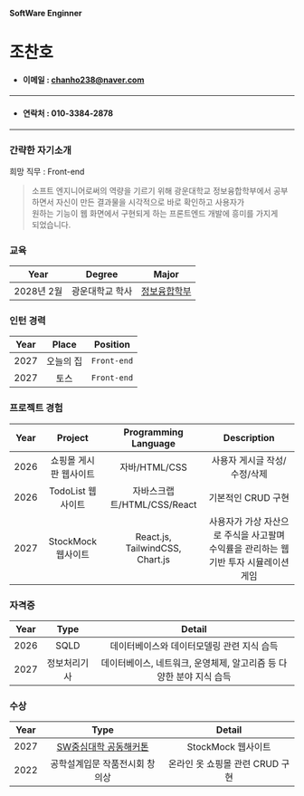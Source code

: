**SoftWare Enginner**
# 조찬호  

- #### 이메일 : chanho238@naver.com
---
- #### 연락처 : 010-3384-2878
---  



### 간략한 자기소개
희망 직무 : Front-end
> 소프트 엔지니어로써의 역량을 기르기 위해 광운대학교 정보융합학부에서 
공부하면서 자신이 만든 결과물을 시각적으로 바로 확인하고 사용자가 <br>원하는 기능이 웹 화면에서 구현되게 하는 프론트엔드 개발에 흥미를 가지게 <br>되었습니다.

### 교육  

| Year | Degree | Major|  
|:---:|:---:|:---:|  
| 2028년 2월 | 광운대학교 학사 |[정보융합학부](https://ic.kw.ac.kr/main/main.php)|

### 인턴 경력  

| Year | Place | Position |
|:---:|:---:|:---:|
| 2027 | 오늘의 집 | `Front-end`|
| 2027 | 토스 | `Front-end` |

### 프로젝트 경험  

|Year|Project|Programming Language| Description|
|:---:|:---:|:---:|:---:|
| 2026 | 쇼핑몰 게시판 웹사이트 | 자바/HTML/CSS | 사용자 게시글 작성/수정/삭제|
| 2026 | TodoList 웹사이트| 자바스크랩트/HTML/CSS/React | 기본적인 CRUD 구현|
| 2027 | StockMock 웹사이트 |React.js, TailwindCSS, Chart.js  | 사용자가 가상 자산으로 주식을 사고팔며 수익률을 관리하는 웹 기반 투자 시뮬레이션 게임

### 자격증  

|Year|Type|Detail|
|:---:|:---:|:---:|
|2026| SQLD| 데이터베이스와 데이터모델링 관련 지식 습득|
|2027| 정보처리기사|데이터베이스, 네트워크, 운영체제, 알고리즘 등 다양한 분야 지식 습득|

### 수상  

|Year|Type|Detail|
|:---:|:---:|:---:|
|2027| [SW중심대학 공동해커톤](https://www.swuniv.kr/) | StockMock 웹사이트 |
|2022| 공학설계입문 작품전시회 창의상| 온라인 옷 쇼핑몰 관련 CRUD 구현|
